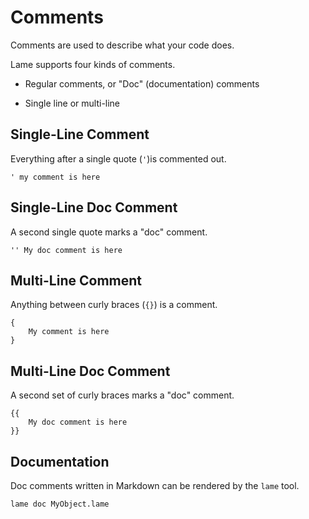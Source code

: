 # Comments

Comments are used to describe what your code does.

Lame supports four kinds of comments.

- Regular comments, or "Doc" (documentation) comments

- Single line or multi-line

## Single-Line Comment

Everything after a single quote (`'`)is commented out.

```
' my comment is here
```

## Single-Line Doc Comment

A second single quote marks a "doc" comment.

```
'' My doc comment is here
```

## Multi-Line Comment

Anything between curly braces (`{}`) is a comment.

```
{
    My comment is here
}
```

## Multi-Line Doc Comment

A second set of curly braces marks a "doc" comment.

```
{{
    My doc comment is here
}}
```

## Documentation

Doc comments written in Markdown can be rendered by the `lame` tool.

```
lame doc MyObject.lame
```
